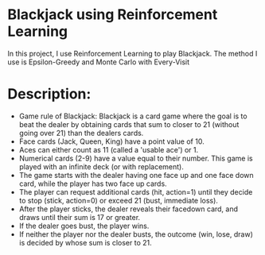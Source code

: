 # Blackjack using Reinforcement Learning

In this project, I use Reinforcement Learning to play Blackjack. The method I use is Epsilon-Greedy and Monte Carlo with Every-Visit

# Description:
   - Game rule of Blackjack: Blackjack is a card game where the goal is to beat the dealer by obtaining cards that sum to closer to 21 (without going over 21) than the dealers cards. 
   - Face cards (Jack, Queen, King) have a point value of 10. 
   - Aces can either count as 11 (called a 'usable ace') or 1. 
   - Numerical cards (2-9) have a value equal to their number. This game is played with an infinite deck (or with replacement). 
   - The game starts with the dealer having one face up and one face down card, while the player has two face up cards. 
   - The player can request additional cards (hit, action=1) until they decide to stop (stick, action=0) or exceed 21 (bust, immediate loss). 
   - After the player sticks, the dealer reveals their facedown card, and draws until their sum is 17 or greater. 
   - If the dealer goes bust, the player wins. 
   - If neither the player nor the dealer busts, the outcome (win, lose, draw) is decided by whose sum is closer to 21.
   

